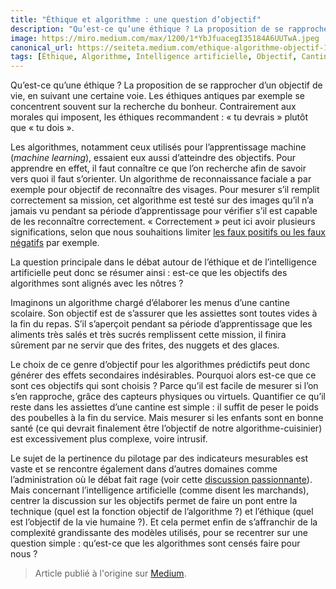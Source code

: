 ```yaml
---
title: "Éthique et algorithme : une question d’objectif"
description: "Qu’est-ce qu’une éthique ? La proposition de se rapprocher d’un objectif de vie, en suivant une certaine voie. Les éthiques antiques par exemple se concentrent souvent sur la recherche du bonheur."
image: https://miro.medium.com/max/1200/1*YbJfuacegI35184A6UUTwA.jpeg
canonical_url: https://seiteta.medium.com/ethique-algorithme-objectif-1d2f1d71a5eb
tags: [Éthique, Algorithme, Intelligence artificielle, Objectif, Cantine]
---
```


Qu’est-ce qu’une éthique ? La proposition de se rapprocher d’un objectif de vie, en suivant une certaine voie. Les éthiques antiques par exemple se concentrent souvent sur la recherche du bonheur. Contrairement aux morales qui imposent, les éthiques recommandent : « tu devrais » plutôt que « tu dois ».

Les algorithmes, notamment ceux utilisés pour l’apprentissage machine (*machine learning*), essaient eux aussi d’atteindre des objectifs. Pour apprendre en effet, il faut connaître ce que l’on recherche afin de savoir vers quoi il faut s’orienter. Un algorithme de reconnaissance faciale a par exemple pour objectif de reconnaître des visages. Pour mesurer s’il remplit correctement sa mission, cet algorithme est testé sur des images qu’il n’a jamais vu pendant sa période d’apprentissage pour vérifier s’il est capable de les reconnaître correctement. « Correctement » peut ici avoir plusieurs significations, selon que nous souhaitions limiter [les faux positifs ou les faux négatifs](https://fr.wikipedia.org/wiki/Faux_positif) par exemple.

La question principale dans le débat autour de l’éthique et de l’intelligence artificielle peut donc se résumer ainsi : est-ce que les objectifs des algorithmes sont alignés avec les nôtres ?

Imaginons un algorithme chargé d’élaborer les menus d’une cantine scolaire. Son objectif est de s’assurer que les assiettes sont toutes vides à la fin du repas. S’il s’aperçoit pendant sa période d’apprentissage que les aliments très salés et très sucrés remplissent cette mission, il finira sûrement par ne servir que des frites, des nuggets et des glaces.

Le choix de ce genre d’objectif pour les algorithmes prédictifs peut donc générer des effets secondaires indésirables. Pourquoi alors est-ce que ce sont ces objectifs qui sont choisis ? Parce qu’il est facile de mesurer si l’on s’en rapproche, grâce des capteurs physiques ou virtuels. Quantifier ce qu’il reste dans les assiettes d’une cantine est simple : il suffit de peser le poids des poubelles à la fin du service. Mais mesurer si les enfants sont en bonne santé (ce qui devrait finalement être l’objectif de notre algorithme-cuisinier) est excessivement plus complexe, voire intrusif.

Le sujet de la pertinence du pilotage par des indicateurs mesurables est vaste et se rencontre également dans d’autres domaines comme l’administration où le débat fait rage (voir cette [discussion passionnante](https://twitter.com/GiuReboa/status/1182197819802882048)). Mais concernant l’intelligence artificielle (comme disent les marchands), centrer la discussion sur les objectifs permet de faire un pont entre la technique (quel est la fonction objectif de l’algorithme ?) et l’éthique (quel est l’objectif de la vie humaine ?). Et cela permet enfin de s’affranchir de la complexité grandissante des modèles utilisés, pour se recentrer sur une question simple : qu’est-ce que les algorithmes sont censés faire pour nous ?

> Article publié à l'origine sur [Medium](https://seiteta.medium.com/ethique-algorithme-objectif-1d2f1d71a5eb).
